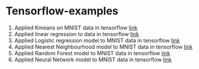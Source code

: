 # Tensorflow-examples
1.  Applied Kmeans on MNIST data in tensorflow <a href="https://github.com/amraw/Tensorflow-examples/blob/master/Simple%20Models/kmeans.py"> link </a>
2. Applied linear regression to data in tensorflow <a href="https://github.com/amraw/Tensorflow-examples/blob/master/Simple%20Models/linear%20Regression.py"> link </a>
3. Applied Logistic regression model to MNIST data in tensorflow <a href="https://github.com/amraw/Tensorflow-examples/blob/master/Simple%20Models/logistic_regression.py">link</a>
4. Applied Nearest Neighbourhood model to MNIST data in tensorflow <a href="https://github.com/amraw/Tensorflow-examples/blob/master/Simple%20Models/nearest_neighbour.py">link</a>
5. Applied Random Forest model to MNIST data in tensorflow <a href="https://github.com/amraw/Tensorflow-examples/blob/master/Simple%20Models/random_forest.py">link</a>
6. Applied Neural Network model to MNIST data in tensorflow <a href="https://github.com/amraw/Tensorflow-examples/blob/master/Neural%20Network/neural_network.py">link</a>
